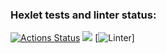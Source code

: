 ### Hexlet tests and linter status:
[![Actions Status](https://github.com/mrBlackdeas/frontend-project-lvl1/workflows/hexlet-check/badge.svg)](https://github.com/mrBlackdeas/frontend-project-lvl1/actions)
<a href="https://codeclimate.com/github/codeclimate/codeclimate/maintainability"><img src="https://api.codeclimate.com/v1/badges/a99a88d28ad37a79dbf6/maintainability" /></a>
[![Linter](https://github.com/mrBlackdeas/frontend-project-lvl1/workflows/lint-push.yml/badge.svg)]
